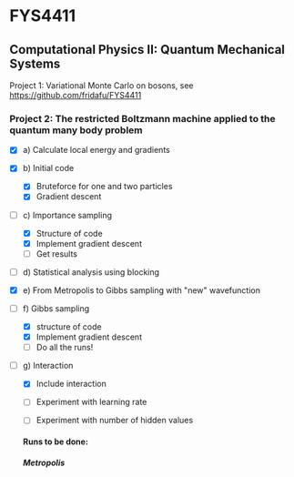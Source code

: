 # FYS4411
## Computational Physics II: Quantum Mechanical Systems
Project 1: Variational Monte Carlo on bosons, see https://github.com/fridafu/FYS4411

### Project 2: The restricted Boltzmann machine applied to the quantum many body problem
- [x] a) Calculate local energy and gradients
- [x] b) Initial code
  - [x] Bruteforce for one and two particles 
  - [x] Gradient descent
- [ ] c) Importance sampling
  - [x] Structure of code
  - [x] Implement gradient descent
  - [ ] Get results
- [ ] d) Statistical analysis using blocking 
- [x] e) From Metropolis to Gibbs sampling with "new" wavefunction
- [ ] f) Gibbs sampling
  - [x] structure of code
  - [x] Implement gradient descent 
  - [ ] Do all the runs!
- [ ] g) Interaction
  - [x] Include interaction
  - [ ] Experiment with learning rate 
  - [ ] Experiment with number of hidden values
  
  
  #### Runs to be done:
  ##### Metropolis

